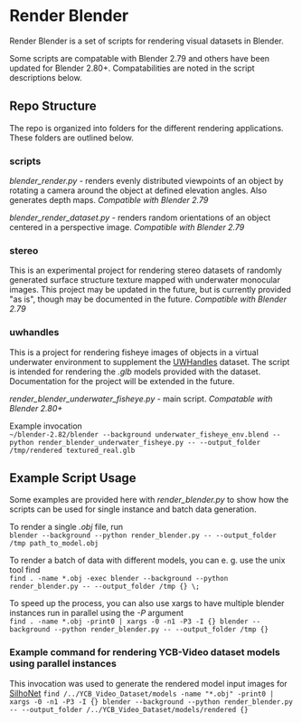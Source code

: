 # Render Blender

Render Blender is a set of scripts for rendering visual datasets in Blender.

Some scripts are compatable with Blender 2.79 and others have been updated for Blender 2.80+. Compatabilities are noted in the script descriptions below.

## Repo Structure

The repo is organized into folders for the different rendering applications. These folders are outlined below.

### scripts

*blender_render.py* - renders evenly distributed viewpoints of an object by rotating a camera around the object at defined elevation angles. Also generates depth maps. *Compatible with Blender 2.79*

*blender_render_dataset.py* - renders random orientations of an object centered in a perspective image. *Compatible with Blender 2.79*

### stereo

This is an experimental project for rendering stereo datasets of randomly generated surface structure texture mapped with underwater monocular images. This project may be updated in the future, but is currently provided "as is", though may be documented in the future. *Compatible with Blender 2.79*

### uwhandles

This is a project for rendering fisheye images of objects in a virtual underwater environment to supplement the [UWHandles](https://github.com/gidobot/UWHandles/blob/master/README.md) dataset. The script is intended for rendering the *.glb* models provided with the dataset. Documentation for the project will be extended in the future.

*render_blender_underwater_fisheye.py* - main script. *Compatable with Blender 2.80+*

Example invocation  
`~/blender-2.82/blender --background underwater_fisheye_env.blend --python render_blender_underwater_fisheye.py -- --output_folder /tmp/rendered textured_real.glb`

## Example Script Usage

Some examples are provided here with *render_blender.py* to show how the scripts can be used for single instance and batch data generation.

To render a single *.obj* file, run  
`blender --background --python render_blender.py -- --output_folder /tmp path_to_model.obj`

To render a batch of data with different models, you can e. g. use the unix tool find  
`find . -name *.obj -exec blender --background --python render_blender.py -- --output_folder /tmp {} \;`

To speed up the process, you can also use xargs to have multiple blender instances run in parallel using the *-P* argument  
`find . -name *.obj -print0 | xargs -0 -n1 -P3 -I {} blender --background --python render_blender.py -- --output_folder /tmp {}`

### Example command for rendering YCB-Video dataset models using parallel instances

This invocation was used to generate the rendered model input images for [SilhoNet](https://github.com/gidobot/SilhoNet)
`find /../YCB_Video_Dataset/models -name "*.obj" -print0 | xargs -0 -n1 -P3 -I {} blender --background --python render_blender.py -- --output_folder /../YCB_Video_Dataset/models/rendered {}`
